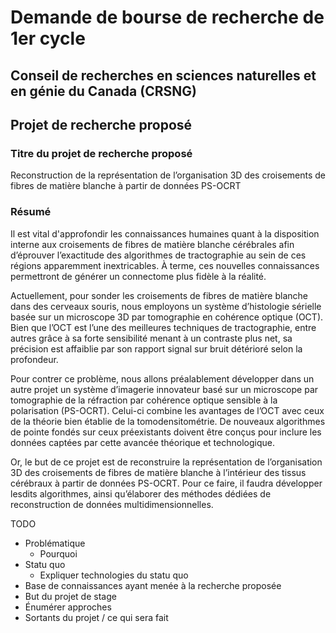 # Demande de bourse de recherche de 1er cycle

## Conseil de recherches en sciences naturelles et en génie du Canada (CRSNG)

## Projet de recherche proposé

### Titre du projet de recherche proposé

Reconstruction de la représentation de l’organisation 3D des croisements de fibres de matière blanche à partir de données PS-OCRT

### Résumé

Il est vital d'approfondir les connaissances humaines quant à la disposition interne aux croisements de fibres de matière blanche cérébrales afin d’éprouver l’exactitude des algorithmes de tractographie au sein de ces régions apparemment inextricables. À terme, ces nouvelles connaissances permettront de générer un connectome plus fidèle à la réalité.

Actuellement, pour sonder les croisements de fibres de matière blanche dans des cerveaux souris, nous employons un système d’histologie sérielle basée sur un microscope 3D par tomographie en cohérence optique (OCT). Bien que l’OCT est l’une des meilleures techniques de tractographie, entre autres grâce à sa forte sensibilité menant à un contraste plus net, sa précision est affaiblie par son rapport signal sur bruit détérioré selon la profondeur.

Pour contrer ce problème, nous allons préalablement développer dans un autre projet un système d’imagerie innovateur basé sur un microscope par tomographie de la réfraction par cohérence optique sensible à la polarisation (PS-OCRT). Celui-ci combine les avantages de l’OCT avec ceux de la théorie bien établie de la tomodensitométrie. De nouveaux algorithmes de pointe fondés sur ceux préexistants doivent être conçus pour inclure les données captées par cette avancée théorique et technologique.

Or, le but de ce projet est de reconstruire la représentation de l’organisation 3D des croisements de fibres de matière blanche à l’intérieur des tissus cérébraux à partir de données PS-OCRT. Pour ce faire, il faudra développer lesdits algorithmes, ainsi qu’élaborer des méthodes dédiées de reconstruction de données multidimensionnelles.



TODO
- Problématique
    - Pourquoi
- Statu quo
    - Expliquer technologies du statu quo
- Base de connaissances ayant menée à la recherche proposée
- But du projet de stage
- Énumérer approches
- Sortants du projet / ce qui sera fait
